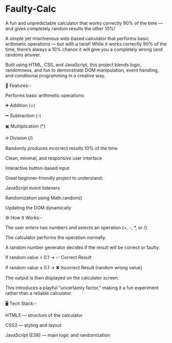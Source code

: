 # Faulty-Calc
A fun and unpredictable calculator that works correctly 90% of the time — and gives completely random results the other 10%!

A simple yet mischievous web-based calculator that performs basic arithmetic operations — but with a twist!
While it works correctly 90% of the time, there’s always a 10% chance it will give you a completely wrong (and random) answer.

Built using HTML, CSS, and JavaScript, this project blends logic, randomness, and fun to demonstrate DOM manipulation, event handling, and conditional programming in a creative way.

🔧 Features:-

Performs basic arithmetic operations:

➕ Addition (+)

➖ Subtraction (-)

✖️ Multiplication (*)

➗ Division (/)

Randomly produces incorrect results 10% of the time

Clean, minimal, and responsive user interface

Interactive button-based input

Great beginner-friendly project to understand:

JavaScript event listeners

Randomization using Math.random()

Updating the DOM dynamically

⚙️ How It Works:-

The user enters two numbers and selects an operation (+, -, *, or /).

The calculator performs the operation normally.

A random number generator decides if the result will be correct or faulty:

If random value > 0.1 → ✅ Correct Result

If random value ≤ 0.1 → ❌ Incorrect Result (random wrong value)

The output is then displayed on the calculator screen.

This introduces a playful “uncertainty factor,” making it a fun experiment rather than a reliable calculator.

🖥️ Tech Stack:-

HTML5 — structure of the calculator

CSS3 — styling and layout

JavaScript (ES6) — main logic and randomization
